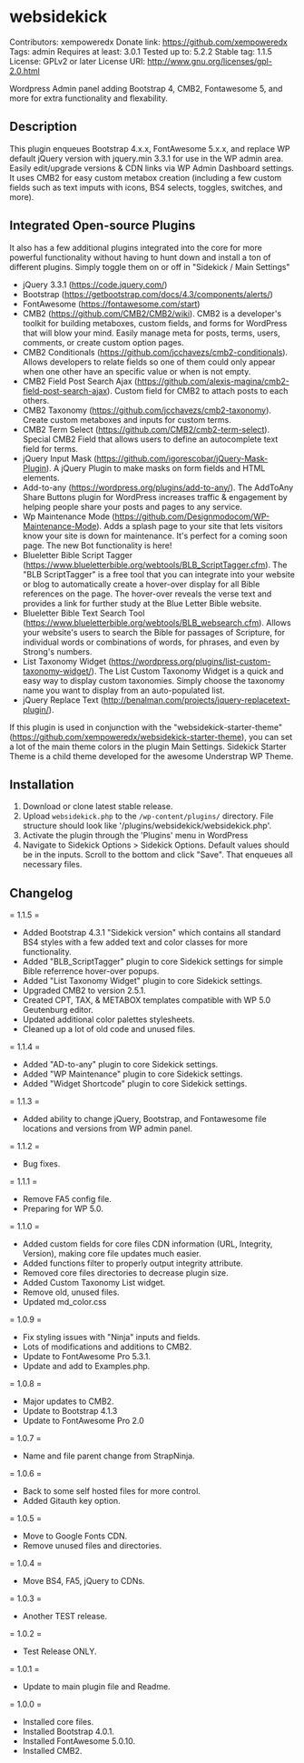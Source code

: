 # websidekick
Contributors: xempoweredx
Donate link: https://github.com/xempoweredx
Tags: admin
Requires at least: 3.0.1
Tested up to: 5.2.2
Stable tag: 1.1.5
License: GPLv2 or later
License URI: http://www.gnu.org/licenses/gpl-2.0.html

Wordpress Admin panel adding Bootstrap 4, CMB2, Fontawesome 5, and more for extra functionality and flexability.

## Description

This plugin enqueues Bootstrap 4.x.x, FontAwesome 5.x.x, and replace WP default jQuery version with jquery.min 3.3.1 for use in the WP admin area. Easily edit/upgrade versions & CDN links via WP Admin Dashboard settings. It uses CMB2 for easy custom metabox creation (including a few custom fields such as text imputs with icons, BS4 selects, toggles, switches, and more). 

## Integrated Open-source Plugins

It also has a few additional plugins integrated into the core for more powerful functionality without having to hunt down and install a ton of different plugins. Simply toggle them on or off in "Sidekick / Main Settings"
- jQuery 3.3.1 (https://code.jquery.com/)
- Bootstrap (https://getbootstrap.com/docs/4.3/components/alerts/)
- FontAwesome (https://fontawesome.com/start)
- CMB2 (https://github.com/CMB2/CMB2/wiki). CMB2 is a developer's toolkit for building metaboxes, custom fields, and forms for WordPress that will blow your mind. Easily manage meta for posts, terms, users, comments, or create custom option pages.
- CMB2 Conditionals (https://github.com/jcchavezs/cmb2-conditionals). Allows developers to relate fields so one of them could only appear when one other have an specific value or when is not empty.
- CMB2 Field Post Search Ajax (https://github.com/alexis-magina/cmb2-field-post-search-ajax). Custom field for CMB2 to attach posts to each others.
- CMB2 Taxonomy (https://github.com/jcchavezs/cmb2-taxonomy). Create custom metaboxes and inputs for custom terms.
- CMB2 Term Select (https://github.com/CMB2/cmb2-term-select). Special CMB2 Field that allows users to define an autocomplete text field for terms.
- jQuery Input Mask (https://github.com/igorescobar/jQuery-Mask-Plugin). A jQuery Plugin to make masks on form fields and HTML elements.
- Add-to-any (https://wordpress.org/plugins/add-to-any/). The AddToAny Share Buttons plugin for WordPress increases traffic & engagement by helping people share your posts and pages to any service.
- Wp Maintenance Mode (https://github.com/Designmodocom/WP-Maintenance-Mode). Adds a splash page to your site that lets visitors know your site is down for maintenance. It's perfect for a coming soon page. The new Bot functionality is here!
- Blueletter Bible Script Tagger (https://www.blueletterbible.org/webtools/BLB_ScriptTagger.cfm). The "BLB ScriptTagger" is a free tool that you can integrate into your website or blog to automatically create a hover-over display for all Bible references on the page. The hover-over reveals the verse text and provides a link for further study at the Blue Letter Bible website.
- Blueletter Bible Text Search Tool (https://www.blueletterbible.org/webtools/BLB_websearch.cfm). Allows your website's users to search the Bible for passages of Scripture, for individual words or combinations of words, for phrases, and even by Strong's numbers.
- List Taxonomy Widget (https://wordpress.org/plugins/list-custom-taxonomy-widget/). The List Custom Taxonomy Widget is a quick and easy way to display custom taxonomies. Simply choose the taxonomy name you want to display from an auto-populated list.
- jQuery Replace Text (http://benalman.com/projects/jquery-replacetext-plugin/).


If this plugin is used in conjunction with the "websidekick-starter-theme" (https://github.com/xempoweredx/websidekick-starter-theme), you can set a lot of the main theme colors in the plugin Main Settings. Sidekick Starter Theme is a child theme developed for the awesome Understrap WP Theme.

## Installation

1. Download or clone latest stable release. 
2. Upload `websidekick.php` to the `/wp-content/plugins/` directory. File structure should look like '/plugins/websidekick/websidekick.php'.
3. Activate the plugin through the 'Plugins' menu in WordPress
4. Navigate to Sidekick Options > Sidekick Options. Default values should be in the inputs. Scroll to the bottom and click "Save". That enqueues all necessary files.

## Changelog

= 1.1.5 =
* Added Bootstrap 4.3.1 "Sidekick version" which contains all standard BS4 styles with a few added text and color classes for more functionality.
* Added "BLB_ScriptTagger" plugin to core Sidekick settings for simple Bible referrence hover-over popups.
* Added "List Taxonomy Widget" plugin to core Sidekick settings.
* Upgraded CMB2 to version 2.5.1.
* Created CPT, TAX, & METABOX templates compatible with WP 5.0 Geutenburg editor.
* Updated additional color palettes stylesheets.
* Cleaned up a lot of old code and unused files.

= 1.1.4 =
* Added "AD-to-any" plugin to core Sidekick settings.
* Added "WP Maintenance" plugin to core Sidekick settings.
* Added "Widget Shortcode" plugin to core Sidekick settings.

= 1.1.3 =
* Added ability to change jQuery, Bootstrap, and Fontawesome file locations and versions from WP admin panel.

= 1.1.2 =
* Bug fixes.

= 1.1.1 =
* Remove FA5 config file.
* Preparing for WP 5.0.

= 1.1.0 =
* Added custom fields for core files CDN information (URL, Integrity, Version), making core file updates much easier.
* Added functions filter to properly output integrity attribute.
* Removed core files directories to decrease plugin size.
* Added Custom Taxonomy List widget.
* Remove old, unused files.
* Updated md_color.css

= 1.0.9 =
* Fix styling issues with "Ninja" inputs and fields.
* Lots of modifications and additions to CMB2.
* Update to FontAwesome Pro 5.3.1.
* Update and add to Examples.php.

= 1.0.8 =
* Major updates to CMB2.
* Update to Bootstrap 4.1.3
* Update to FontAwesome Pro 2.0

= 1.0.7 =
* Name and file parent change from StrapNinja.

= 1.0.6 =
* Back to some self hosted files for more control.
* Added Gitauth key option.

= 1.0.5 =
* Move to Google Fonts CDN.
* Remove unused files and directories.

= 1.0.4 =
* Move BS4, FA5, jQuery to CDNs.

= 1.0.3 =
* Another TEST release.

= 1.0.2 =
* Test Release ONLY.

= 1.0.1 =
* Update to main plugin file and Readme.

= 1.0.0 =
* Installed core files.
* Installed Bootstrap 4.0.1.
* Installed FontAwesome 5.0.10.
* Installed CMB2.